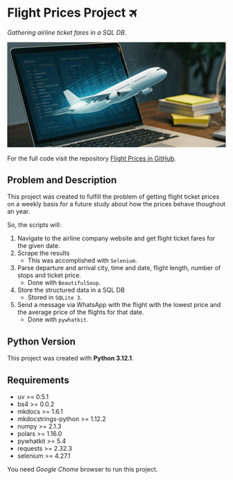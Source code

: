 # Flight Prices Project 🛪
*Gathering airline ticket fares in a SQL DB.*

![](img/flight_fares-wd.jpg)


For the full code visit the repository [Flight Prices in GitHub](https://github.com/gurezende/Flight_Prices).

## Problem and Description

This project was created to fulfill the problem of getting flight ticket prices on a weekly basis for a future study about how the prices behave thoughout an year.

So, the scripts will:

1. Navigate to the airline company website and get flight ticket fares for the given date.
2.  Scrape the results
    * This was accomplished with `Selenium`.    
3. Parse departure and arrival city, time and date, flight length, number of stops and ticket price.
    * Done with `BeautifulSoup`.
4. Store the structured data in a SQL DB
    * Stored in `SQLite 3`.
5. Send a message via WhatsApp with the flight with the lowest price and the average price of the flights for that date.
    * Done with `pywhatkit`.

## Python Version

This project was created with **Python 3.12.1**.

## Requirements

* uv >= 0.5.1
* bs4 >= 0.0.2
* mkdocs >= 1.6.1
* mkdocstrings-python >= 1.12.2
* numpy >= 2.1.3
* polars >= 1.16.0
* pywhatkit >= 5.4
* requests >= 2.32.3
* selenium >= 4.27.1

You need *Google Chome* browser to run this project.
